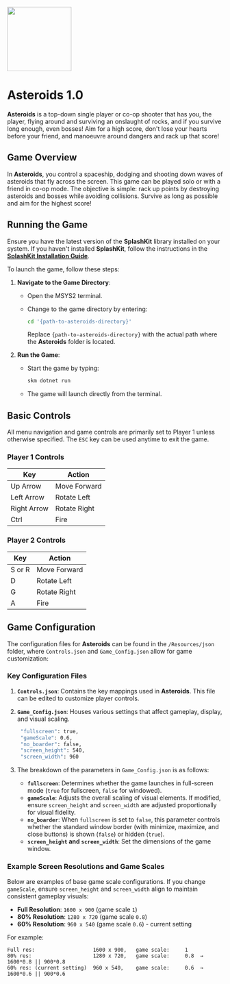 <p align="left">
    <img width="150px" src="https://github.com/thoth-tech/.github/blob/main/images/splashkit.png"/>
</p>

# Asteroids 1.0

**Asteroids** is a top-down single player or co-op shooter that has you, the player, flying around and surviving an onslaught of rocks, and if you survive long enough, even bosses! Aim for a high score, don't lose your hearts before your friend, and manoeuvre around dangers and rack up that score!

## Game Overview

In **Asteroids**, you control a spaceship, dodging and shooting down waves of asteroids that fly across the screen. This game can be played solo or with a friend in co-op mode. The objective is simple: rack up points by destroying asteroids and bosses while avoiding collisions. Survive as long as possible and aim for the highest score!

## Running the Game

Ensure you have the latest version of the **SplashKit** library installed on your system. If you haven't installed **SplashKit**, follow the instructions in the [**SplashKit Installation Guide**](https://splashkit.io/installation/).

To launch the game, follow these steps:

1. **Navigate to the Game Directory**:
   - Open the MSYS2 terminal.
   - Change to the game directory by entering:
  
     ```bash
     cd '{path-to-asteroids-directory}'
     ```

     Replace `{path-to-asteroids-directory}` with the actual path where the **Asteroids** folder is located.

2. **Run the Game**:
   - Start the game by typing:

     ```bash
     skm dotnet run
     ```

   - The game will launch directly from the terminal.

## Basic Controls

All menu navigation and game controls are primarily set to Player 1 unless otherwise specified. The `ESC` key can be used anytime to exit the game.

### Player 1 Controls

| Key         | Action        |
|-------------|---------------|
| Up Arrow    | Move Forward  |
| Left Arrow  | Rotate Left   |
| Right Arrow | Rotate Right  |
| Ctrl        | Fire          |

### Player 2 Controls

| Key      | Action        |
|----------|---------------|
| S or R   | Move Forward  |
| D        | Rotate Left   |
| G        | Rotate Right  |
| A        | Fire          |

## Game Configuration

The configuration files for **Asteroids** can be found in the `/Resources/json` folder, where `Controls.json` and `Game_Config.json` allow for game customization:

### Key Configuration Files

1. **`Controls.json`**: Contains the key mappings used in **Asteroids**. This file can be edited to customize player controls.

2. **`Game_Config.json`**: Houses various settings that affect gameplay, display, and visual scaling.

   ```bash
    "fullscreen": true,
    "gameScale": 0.6,
    "no_boarder": false,
    "screen_height": 540,
    "screen_width": 960
    ```

3. The breakdown of the parameters in `Game_Config.json` is as follows:

   - **`fullscreen`**: Determines whether the game launches in full-screen mode (`true` for fullscreen, `false` for windowed).
   - **`gameScale`**: Adjusts the overall scaling of visual elements. If modified, ensure `screen_height` and `screen_width` are adjusted proportionally for visual fidelity.
   - **`no_boarder`**: When `fullscreen` is set to `false`, this parameter controls whether the standard window border (with minimize, maximize, and close buttons) is shown (`false`) or hidden (`true`).
   - **`screen_height` and `screen_width`**: Set the dimensions of the game window.

### Example Screen Resolutions and Game Scales

Below are examples of base game scale configurations. If you change `gameScale`, ensure `screen_height` and `screen_width` align to maintain consistent gameplay visuals:

- **Full Resolution**: `1600 x 900` (game scale `1`)
- **80% Resolution**: `1280 x 720` (game scale `0.8`)
- **60% Resolution**: `960 x 540` (game scale `0.6`) - current setting

For example:

```plaintext
Full res:                   1600 x 900,   game scale:     1
80% res:                    1280 x 720,   game scale:     0.8  →   1600*0.8 || 900*0.8
60% res: (current setting)  960 x 540,    game scale:     0.6  →   1600*0.6 || 900*0.6
```
